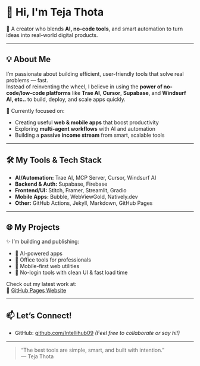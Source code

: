 # 👋 Hi, I'm Teja Thota

🚀 A creator who blends **AI, no-code tools**, and smart automation to turn ideas into real-world digital products.

---

## 💡 About Me

I’m passionate about building efficient, user-friendly tools that solve real problems — fast.  
Instead of reinventing the wheel, I believe in using the **power of no-code/low-code platforms** like **Trae AI**, **Cursor**, **Supabase**, and **Windsurf AI, etc..** to build, deploy, and scale apps quickly.

💼 Currently focused on:
- Creating useful **web & mobile apps** that boost productivity
- Exploring **multi-agent workflows** with AI and automation
- Building a **passive income stream** from smart, scalable tools

---

## 🛠️ My Tools & Tech Stack

- **AI/Automation:** Trae AI, MCP Server, Cursor, Windsurf AI  
- **Backend & Auth:** Supabase, Firebase  
- **Frontend/UI:** Stitch, Framer, Streamlit, Gradio  
- **Mobile Apps:** Bubble, WebViewGold, Natively.dev  
- **Other:** GitHub Actions, Jekyll, Markdown, GitHub Pages

---

## 🌐 My Projects

✨ I’m building and publishing:
- 🧠 AI-powered apps
- 🧰 Office tools for professionals
- 📲 Mobile-first web utilities
- 📄 No-login tools with clean UI & fast load time

Check out my latest work at:  
🔗 [GitHub Pages Website](https://intellihub09.github.io/gitpages/)

---

## 📫 Let’s Connect!

- GitHub: [github.com/Intellihub09](https://github.com/Intellihub09)
*(Feel free to collaborate or say hi!)*

---

> “The best tools are simple, smart, and built with intention.”  
> — Teja Thota
